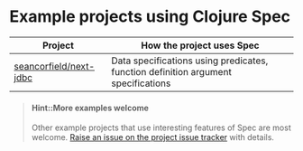 # Example projects using Clojure Spec

| Project                   | How the project uses Spec                                                         |
|---------------------------|-----------------------------------------------------------------------------------|
| [seancorfield/next-jdbc](next-jdbc.md) | Data specifications using predicates, function definition argument specifications |


> #### Hint::More examples welcome
> Other example projects that use interesting features of Spec are most welcome.  [Raise an issue on the project issue tracker](https://github.com/practicalli/clojure-practicalli-content/issues) with details.
